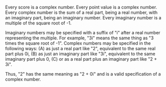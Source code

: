 Every score is a complex number. Every point value is a complex number.
Every complex number is the sum of a real part, being a real number, with an
imaginary part, being an imaginary number. Every imaginary number is a multiple
of the square root of -1. 

Imaginary numbers may be specified with a suffix of "i" after a real number
representing the multiple. For example, "3i" means the same thing as "3 times
the square root of -1". Complex numbers may be specified in the following ways:
(A) as just a real part like "2", equivalent to the same real part plus 0i,
(B) as just an imaginary part like "3i", equivalent to the same imaginary part
    plus 0,
(C) or as a real part plus an imaginary part like "2 + 3i".

Thus, "2" has the same meaning as "2 + 0i" and is a valid specification of
a complex number.
